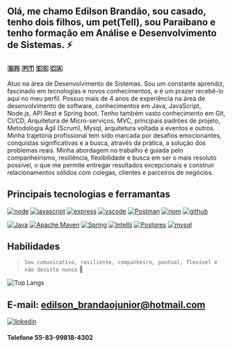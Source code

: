 ## Olá, me chamo Edilson Brandão, sou casado, tenho dois filhos, um pet(Tell), sou Paraibano e tenho formação em Análise e Desenvolvimento de Sistemas. ⚡ 

### :brazil:  :portugal:  :es: :canada:

Atuo na área de Desenvolvimento de Sistemas.
Sou um constante aprendiz, fascinado em tecnologias e novos conhecimentos, e é um prazer recebê-lo aqui no meu perfil.
Possuo mais de 4 anos de experiência na área de desenvolvimento de software, conhecimentos em Java, JavaScript, Node.js, API Rest e Spring boot. Tenho também vasto conhecimento em Git, CI/CD, Arquitetura de Micro-serviços, MVC, principais padrões de projeto, Metodologia Ágil (Scrum), Mysql, arquitetura voltada a eventos e outros. 
Minha trajetória profissional tem sido marcada por desafios emocionantes, conquistas significativas e a busca, através da prática, a solução dos problemas reais.
Minha abordagem no trabalho é guiada pelo companheirismo, resiliência, flexibilidade e busca em  ser o mais resoluto possível, o que me permite entregar resultados excepcionais e construir relacionamentos sólidos com colegas, clientes e parceiros de negócios. 

## Principais tecnologias e ferramantas 

[![node](https://img.shields.io/badge/Node%20js-339933?style=for-the-badge&logo=nodedotjs&logoColor=white)](https://nodejs.org/en)
[![javascript](https://img.shields.io/badge/JavaScript-323330?style=for-the-badge&logo=javascript&logoColor=F7DF1E)](https://developer.mozilla.org/pt-BR/docs/Web/JavaScript)
[![express](https://img.shields.io/badge/Express%20js-000000?style=for-the-badge&logo=express&logoColor=white)](https://expressjs.com/pt-br/)
[![vscode](https://img.shields.io/badge/VSCode-0078D4?style=for-the-badge&logo=visual%20studio%20code&logoColor=white)](https://code.visualstudio.com/)
[![Postman](https://img.shields.io/badge/Postman-FF6C37?style=for-the-badge&logo=Postman&logoColor=white)](https://www.postman.com/)
[![npm](https://img.shields.io/badge/npm-CB3837?style=for-the-badge&logo=npm&logoColor=white)](https://www.npmjs.com/)
[![github](https://img.shields.io/badge/GitHub-100000?style=for-the-badge&logo=github&logoColor=white)]()


[![Java](https://img.shields.io/badge/Oracle-F80000?style=for-the-badge&logo=oracle&logoColor=black)](https://www.oracle.com/java/technologies/javase/jdk17-archive-downloads.html)
[![Apache Maven](https://img.shields.io/badge/apache_maven-C71A36?style=for-the-badge&logo=apachemaven&logoColor=white)](https://maven.apache.org/)
[![Spring](https://img.shields.io/badge/Spring-6DB33F?style=for-the-badge&logo=spring&logoColor=white)](https://spring.io/projects/spring-boot)
[![Intellij](https://img.shields.io/badge/IntelliJ_IDEA-000000.svg?style=for-the-badge&logo=intellij-idea&logoColor=white)](https://www.jetbrains.com/pt-br/idea//)
[![Postgres](https://img.shields.io/badge/PostgreSQL-316192?style=for-the-badge&logo=postgresql&logoColor=white)](https://www.postgresql.org/)
[![mysql](https://img.shields.io/badge/MySQL-005C84?style=for-the-badge&logo=mysql&logoColor=white)](https://www.mysql.com/)


## Habilidades 

 >  `Sou comunicativo, resiliente, companheiro, pontual, flexível e não desisto nunca`  🖖

![Top Langs](https://github-readme-stats.vercel.app/api/top-langs/?username=juniorbrandaol&hide_progress=false&layout=compact)

## E-mail: <edilson_brandaojunior@hotmail.com>
[![linkedin](https://img.shields.io/badge/LinkedIn-0077B5?style=for-the-badge&logo=linkedin&logoColor=white)](https://www.linkedin.com/in/juniorbrandao/)
#### Telefone 55-83-99818-4302



